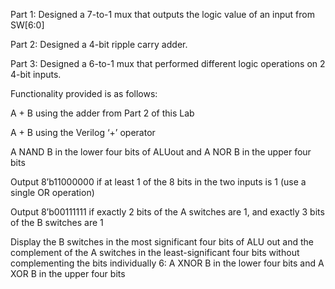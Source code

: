 Part 1: Designed a 7-to-1 mux that outputs the logic value of an input from SW[6:0]

Part 2: Designed a 4-bit ripple carry adder.

Part 3: Designed a 6-to-1 mux that performed different logic operations on 2 4-bit inputs.


Functionality provided is as follows:

A + B using the adder from Part 2 of this Lab

A + B using the Verilog ‘+’ operator

A NAND B in the lower four bits of ALUout and A NOR B in the upper four bits

Output 8’b11000000 if at least 1 of the 8 bits in the two inputs is 1 (use a single OR operation)

Output 8’b00111111 if exactly 2 bits of the A switches are 1, and exactly 3 bits of the B switches are 1

Display the B switches in the most significant four bits of ALU out and the complement of the A switches in the least-significant four bits without complementing the bits individually 6: A XNOR B in the lower four bits and A XOR B in the upper four bits
